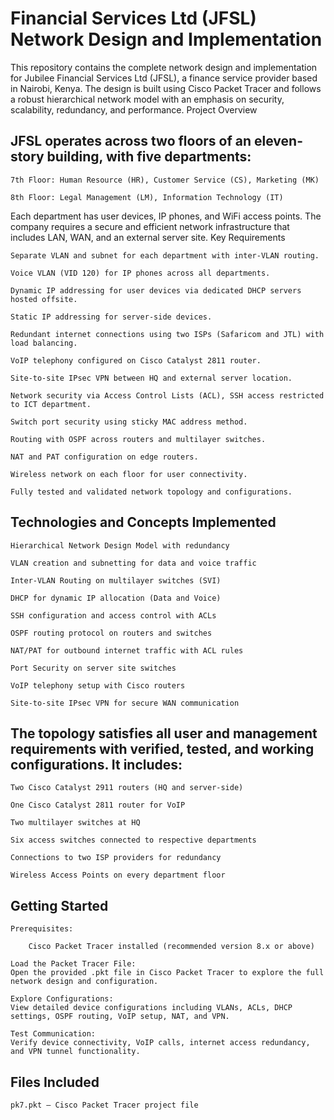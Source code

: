# Financial Services Ltd (JFSL) Network Design and Implementation

This repository contains the complete network design and implementation for Jubilee Financial Services Ltd (JFSL), a finance service provider based in Nairobi, Kenya. The design is built using Cisco Packet Tracer and follows a robust hierarchical network model with an emphasis on security, scalability, redundancy, and performance.
Project Overview

## JFSL operates across two floors of an eleven-story building, with five departments:

    7th Floor: Human Resource (HR), Customer Service (CS), Marketing (MK)

    8th Floor: Legal Management (LM), Information Technology (IT)

Each department has user devices, IP phones, and WiFi access points. The company requires a secure and efficient network infrastructure that includes LAN, WAN, and an external server site.
Key Requirements

    Separate VLAN and subnet for each department with inter-VLAN routing.

    Voice VLAN (VID 120) for IP phones across all departments.

    Dynamic IP addressing for user devices via dedicated DHCP servers hosted offsite.

    Static IP addressing for server-side devices.

    Redundant internet connections using two ISPs (Safaricom and JTL) with load balancing.

    VoIP telephony configured on Cisco Catalyst 2811 router.

    Site-to-site IPsec VPN between HQ and external server location.

    Network security via Access Control Lists (ACL), SSH access restricted to ICT department.

    Switch port security using sticky MAC address method.

    Routing with OSPF across routers and multilayer switches.

    NAT and PAT configuration on edge routers.

    Wireless network on each floor for user connectivity.

    Fully tested and validated network topology and configurations.

## Technologies and Concepts Implemented

    Hierarchical Network Design Model with redundancy

    VLAN creation and subnetting for data and voice traffic

    Inter-VLAN Routing on multilayer switches (SVI)

    DHCP for dynamic IP allocation (Data and Voice)

    SSH configuration and access control with ACLs

    OSPF routing protocol on routers and switches

    NAT/PAT for outbound internet traffic with ACL rules

    Port Security on server site switches

    VoIP telephony setup with Cisco routers

    Site-to-site IPsec VPN for secure WAN communication



## The topology satisfies all user and management requirements with verified, tested, and working configurations. It includes:

    Two Cisco Catalyst 2911 routers (HQ and server-side)

    One Cisco Catalyst 2811 router for VoIP

    Two multilayer switches at HQ

    Six access switches connected to respective departments

    Connections to two ISP providers for redundancy

    Wireless Access Points on every department floor

## Getting Started

    Prerequisites:

        Cisco Packet Tracer installed (recommended version 8.x or above)

    Load the Packet Tracer File:
    Open the provided .pkt file in Cisco Packet Tracer to explore the full network design and configuration.

    Explore Configurations:
    View detailed device configurations including VLANs, ACLs, DHCP settings, OSPF routing, VoIP setup, NAT, and VPN.

    Test Communication:
    Verify device connectivity, VoIP calls, internet access redundancy, and VPN tunnel functionality.

## Files Included

    pk7.pkt — Cisco Packet Tracer project file


